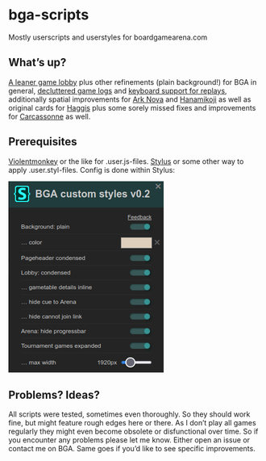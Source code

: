 # bga-scripts
Mostly userscripts and userstyles for boardgamearena.com

## What’s up?
<a href="custom-styles.user.styl">A leaner game lobby</a> plus other refinements (plain background!) for BGA in general, <a href="game-logs-decluttered.user.styl">decluttered game logs</a> and <a href="replay-with-keys.user.js">keyboard support for replays</a>, additionally spatial improvements for <a href="/arknova">Ark Nova</a> and <a href="/hanamikoji">Hanamikoji</a> as well as original cards for <a href="/haggis">Haggis</a> plus some sorely missed fixes and improvements for <a href="/Carcassonne">Carcassonne</a> as well.

## Prerequisites
<a href="https://violentmonkey.github.io/">Violentmonkey</a> or the like for .user.js-files. 
<a href="https://github.com/openstyles/stylus#readme">Stylus</a> or some other way to apply .user.styl-files. Config is done within Stylus:

![screenshot-stylus.png](/img/screenshot-stylus.png?raw=true)

## Problems? Ideas?
All scripts were tested, sometimes even thoroughly. So they should work fine, but might feature rough edges here or there. As I don’t play all games regularly they might even become obsolete or disfunctional over time. So if you encounter any problems please let me know. Either open an issue or contact me on BGA. Same goes if you’d like to see specific improvements.
